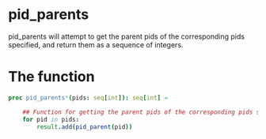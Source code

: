 # pid_parents

pid_parents will attempt to get the parent pids of the corresponding pids specified, and return them as a sequence of integers.

# The function
```nim
proc pid_parents*(pids: seq[int]): seq[int] =

    ## Function for getting the parent pids of the corresponding pids specified.
    for pid in pids:
        result.add(pid_parent(pid))
```